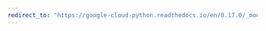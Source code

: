 ```yaml
---
redirect_to: "https://google-cloud-python.readthedocs.io/en/0.17.0/_modules/gcloud/bigtable/happybase/batch.html"
---
```


